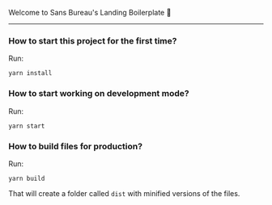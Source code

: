 Welcome to Sans Bureau's Landing Boilerplate 🌈

---

### How to start this project for the first time?
Run:

`yarn install`

### How to start working on development mode?
Run:

`yarn start`

### How to build files for production?
Run:

`yarn build`

That will create a folder called `dist` with minified versions of the files.